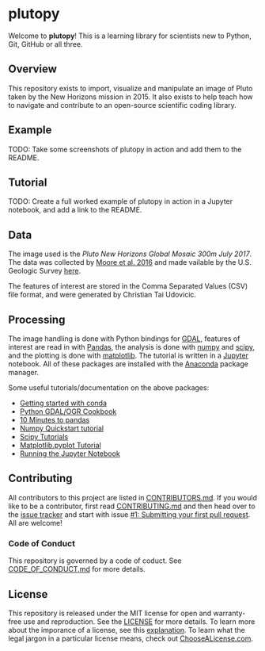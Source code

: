 # plutopy
Welcome to **plutopy**! This is a learning library for scientists new to Python, Git, GitHub or all three. 

## Overview
This repository exists to import, visualize and manipulate an image of Pluto taken by the New Horizons mission in 2015. It also exists to help teach how to navigate and contribute to an open-source scientific coding library.

## Example
TODO: Take some screenshots of plutopy in action and add them to the README.

## Tutorial
TODO: Create a full worked example of plutopy in action in a Jupyter notebook, and add a link to the README. 

## Data
The image used is the *Pluto New Horizons Global Mosaic 300m July 2017*. The data was collected by [Moore et al. 2016](https://arxiv.org/abs/1604.05702) and made vailable by the U.S. Geologic Survey [here](https://astrogeology.usgs.gov/search/map/Pluto/NewHorizons/Pluto_NewHorizons_Global_Mosaic_300m_Jul2017).

The features of interest are stored in the Comma Separated Values (CSV) file format, and were generated by Christian Tai Udovicic.

## Processing
The image handling is done with Python bindings for [GDAL](https://www.gdal.org/index.html), features of interest are read in with [Pandas](https://pandas.pydata.org/pandas-docs/stable/), the analysis is done with [numpy](http://www.numpy.org/) and [scipy](https://www.scipy.org/about.html), and the plotting is done with [matplotlib](https://matplotlib.org/). The tutorial is written in a [Jupyter](http://jupyter.org/) notebook. All of these packages are installed with the [Anaconda](https://www.anaconda.com/) package manager.

Some useful tutorials/documentation on the above packages:
- [Getting started with conda](https://conda.io/docs/user-guide/getting-started.html)
- [Python GDAL/OGR Cookbook](https://pcjericks.github.io/py-gdalogr-cookbook/)
- [10 Minutes to pandas](https://pandas.pydata.org/pandas-docs/stable/10min.html)
- [Numpy Quickstart tutorial](https://docs.scipy.org/doc/numpy-1.15.0/user/quickstart.html)
- [Scipy Tutorials](https://docs.scipy.org/doc/scipy/reference/tutorial/index.html)
- [Matplotlib.pyplot Tutorial](https://matplotlib.org/users/pyplot_tutorial.html)
- [Running the Jupyter Notebook](https://jupyter-notebook-beginner-guide.readthedocs.io/en/latest/execute.html)

## Contributing
All contributors to this project are listed in [CONTRIBUTORS.md](./CONTRIBUTORS.md). If you would like to be a contributor, first read [CONTRIBUTING.md](./CONTRIBUTING.md) and then head over to the [issue tracker](https://github.com/cjtu/plutopy/issues) and start with issue [#1: Submitting your first pull request](https://github.com/cjtu/plutopy/issues/1). All are welcome!

### Code of Conduct
This repository is governed by a code of coduct. See [CODE_OF_CONDUCT.md](./CODE_OF_CONDUCT.md) for more details.

## License
This repository is released under the MIT license for open and warranty-free use and reproduction. See the [LICENSE](./LICENSE) for more details. To learn more about the imporance of a license, see this [explanation](https://choosealicense.com/no-permission/). To learn what the legal jargon in a particular license means, check out [ChooseALicense.com](https://choosealicense.com).


